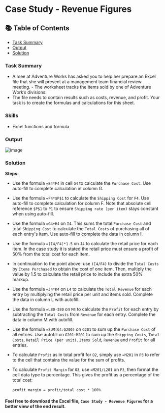 # Case Study - Revenue Figures

## 📚 Table of Contents
- [Task Summary](#task-summary)
- [Output](#output)
- [Solution](#solution)

### Task Summary
- Aimee at Adventure Works has asked you to help her prepare an Excel file that she will present at a management team financial review meeting. - The worksheet tracks the items sold by one of Adventure Work’s divisions.
- The file needs to contain results such as costs, revenue, and profit. Your task is to create the formulas and calculations for this sheet.

### Skills
- Excel functions and formula

### Output

![image](https://github.com/user-attachments/assets/e512ec42-a7a1-4959-bd25-b7313c780772)

### Solution

**Steps:**

- Use the formula ````=E4*F4```` in cell ````G4```` to calculate the ````Purchase Cost````. Use auto-fill to complete calculation in column G.

- Use the formula ````=F4*$P$1```` to calculate the ````Shipping Cost```` for ````F4````. Use auto-fill to complete calculation for column F. Note that absolute cell reference ````$P$1```` to ````P1```` to ensure ````Shipping rate (per item)```` stays constant when using auto-fill.

- Use the formula ````=G4+H4```` on ````I4````. This sums the total ````Purchase Cost```` and total ````Shipping Cost```` to calculate the ````Total Costs```` of purchasing all of each entry's item. Use auto-fill to complete the data in column I.

- Use the formula ````=(I4/F4)*1.5```` on ````J4```` to calculate the retail price for each item. In the case study it is stated the retail price must ensure a profit of 50% from the total cost for each item.

- In continuation to the point above: use ````(I4/F4)```` to divide the ````Total Costs```` by ````Items Purchased```` to obtain the cost of one item. Then, multiply the value by 1.5 to calculate the retail price to include the extra 50% markup.

- Use the formula ````=J4*K4```` on ````L4```` to calculate the ````Total Revenue```` for each entry by multiplying the retail price per unit and items sold. Complete the data in column L with autofill.

- Use the formula ````=L80-I80```` on ````M4```` to calculate the ````Profit```` for each entry by subtracting the ````Total Costs```` from ````Revenue```` for each entry. Complete the data in column M with autofill.

- Use the formula ````=SUM(G4:G200)```` on ````G201```` to sum up the ````Purchase Cost```` of all entries. Use autofill on ````G201:M201```` to sum up the ````Shipping Costs````, ````Total Costs````, ````Retail Price (per unit)````, ````Items Sold````, ````Revenue```` and ````Profit```` for all entries.

- To calculate ````Profit```` as in total profit for ````O2````, simply use ````=M201```` in ````P3```` to refer to the cell that contains the value for the sum of profits.

- To calculate ````Profit Margin```` for ````O3````, use ````=M201/L201```` on ````P3````, then format the cell data type to percentage. This gives the profit as a percentage of the total cost:

	````profit margin = profit/total cost * 100%````.

#### Feel free to download the Excel file, ````Case Study - Revenue Figures```` for a better view of the end result.
